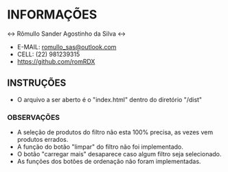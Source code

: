 # INFORMAÇÕES 

<-> Rômullo Sander Agostinho da Silva <-> 

- E-MAIL: romullo_sas@outlook.com
- CELL: (22) 981239315
- https://github.com/romRDX

## INSTRUÇÕES

- O arquivo a ser aberto é o "index.html" dentro do diretório "/dist"

### OBSERVAÇÕES

- A seleção de produtos do filtro não esta 100% precisa, as vezes vem produtos errados.
- A função do botão "limpar" do filtro não foi implementado.
- O botão "carregar mais" desaparece caso algum filtro seja selecionado.
- As funções dos botões de ordenação não foram implementadas.
